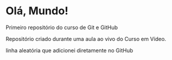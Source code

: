 # Olá, Mundo!
 Primeiro repositório do curso de Git e GitHub

 Repositório criado durante uma aula ao vivo do Curso em Vídeo.
 
 linha aleatória que adicionei diretamente no GitHub
